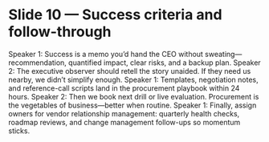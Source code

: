 # Slide 10 — Success criteria and follow-through

Speaker 1: Success is a memo you’d hand the CEO without sweating—recommendation, quantified impact, clear risks, and a backup plan.
Speaker 2: The executive observer should retell the story unaided. If they need us nearby, we didn’t simplify enough.
Speaker 1: Templates, negotiation notes, and reference-call scripts land in the procurement playbook within 24 hours.
Speaker 2: Then we book next drill or live evaluation. Procurement is the vegetables of business—better when routine.
Speaker 1: Finally, assign owners for vendor relationship management: quarterly health checks, roadmap reviews, and change management follow-ups so momentum sticks.

